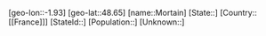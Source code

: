 ﻿---
location: [48.65,-1.93]
mapzoom: [7,12] 
mapmarker: city 
type: City
tags:
- geo/City


SpocWebEntityId: 32603
isDeleted: false
confidential: public

---
[geo-lon::-1.93]
[geo-lat::48.65]
[name::Mortain]
[State::]
[Country::[[France]]]
[StateId::]
[Population::]
[Unknown::]

